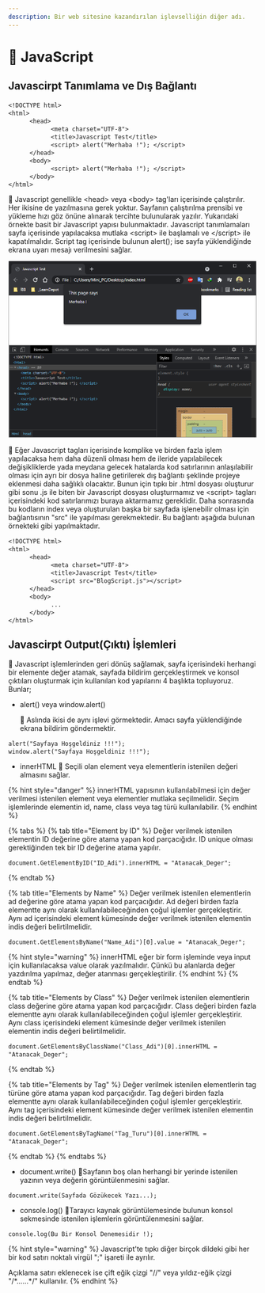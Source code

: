 ```yaml
---
description: Bir web sitesine kazandırılan işlevselliğin diğer adı.
---
```


# 💎 JavaScript

## Javascirpt Tanımlama ve Dış Bağlantı

```text
<!DOCTYPE html>
<html>
      <head> 
            <meta charset="UTF-8">
            <title>Javascript Test</title>
            <script> alert("Merhaba !"); </script>
      </head> 
      <body> 
            <script> alert("Merhaba !"); </script>
      </body>
</html>
```

🔵 Javascript genellikle &lt;head&gt; veya &lt;body&gt; tag'ları içerisinde çalıştırılır. Her ikisine de yazılmasına gerek yoktur. Sayfanın çalıştırılma prensibi ve yükleme hızı göz önüne alınarak tercihte bulunularak yazılır. Yukarıdaki örnekte basit bir Javascript yapısı bulunmaktadır. Javascript tanımlamaları sayfa içerisinde yapılacaksa mutlaka &lt;script&gt; ile başlamalı ve &lt;/script&gt; ile kapatılmalıdır. Script tag içerisinde bulunun alert\(\); ise sayfa yüklendiğinde ekrana uyarı mesajı verilmesini sağlar. 

![Yukar&#x131;da basit kodlamas&#x131; verilen ve a&#xE7;&#x131;klamas&#x131; yap&#x131;lan &#xF6;rne&#x11F;in ekran g&#xF6;r&#xFC;n&#xFC;m&#xFC;.](../.gitbook/assets/screenshot_2.png)

🔵 Eğer Javascript tagları içerisinde komplike ve birden fazla işlem yapılacaksa hem daha düzenli olması hem de ileride yapılabilecek değişikliklerde yada meydana gelecek hatalarda kod satırlarının anlaşılabilir olması için ayrı bir dosya haline getirilerek dış bağlantı şeklinde projeye eklenmesi daha sağlıklı olacaktır. Bunun için tıpkı bir .html dosyası oluşturur gibi sonu .js ile biten bir Javascript dosyası oluşturmamız ve &lt;script&gt; tagları içerisindeki kod satırlarımızı buraya aktarmamız gereklidir. Daha sonrasında bu kodların index veya oluşturulan başka bir sayfada işlenebilir olması için bağlantısının "src" ile yapılması gerekmektedir. Bu bağlantı aşağıda bulunan örnekteki gibi yapılmaktadır. 

```text
<!DOCTYPE html>
<html>
      <head> 
            <meta charset="UTF-8">
            <title>Javascript Test</title>
            <script src="BlogScript.js"></script>
      </head> 
      <body>
            ...
      </body>
</html>
```

## Javascirpt Output\(Çıktı\) İşlemleri

🔵 Javascript işlemlerinden geri dönüş sağlamak, sayfa içerisindeki herhangi bir elemente değer atamak, sayfada bildirim gerçekleştirmek ve konsol çıktıları oluşturmak için kullanılan kod yapılarını 4 başlıkta topluyoruz. Bunlar;

* alert\(\) veya window.alert\(\)

  🔹 Aslında ikisi de aynı işlevi görmektedir. Amacı sayfa yüklendiğinde ekrana bildirim göndermektir.

```text
alert("Sayfaya Hoşgeldiniz !!!");
window.alert("Sayfaya Hoşgeldiniz !!!");
```

* innerHTML 🔹 Seçili olan element veya elementlerin istenilen değeri almasını sağlar.

{% hint style="danger" %}
innerHTML yapısının kullanılabilmesi için değer verilmesi istenilen element veya elementler mutlaka seçilmelidir. Seçim işlemlerinde elementin id, name, class veya tag türü kullanılabilir.
{% endhint %}

{% tabs %}
{% tab title="Element by ID" %}
Değer verilmek istenilen elementin ID değerine göre atama yapan kod parçacığıdır. ID unique olması gerektiğinden tek bir ID değerine atama yapılır.

```text
document.GetElementByID("ID_Adi").innerHTML = "Atanacak_Deger";
```
{% endtab %}

{% tab title="Elements by Name" %}
Değer verilmek istenilen elementlerin ad değerine göre atama yapan kod parçacığıdır. Ad değeri birden fazla elementte aynı olarak kullanılabileceğinden çoğul işlemler gerçekleştirir. Aynı ad içerisindeki element kümesinde değer verilmek istenilen elementin indis değeri belirtilmelidir.

```text
document.GetElementsByName("Name_Adi")[0].value = "Atanacak_Deger";
```

{% hint style="warning" %}
innerHTML eğer bir form işleminde veya input için kullanılacaksa value olarak yazılmalıdır. Çünkü bu alanlarda değer yazdırılma yapılmaz, değer atanması gerçekleştirilir.
{% endhint %}
{% endtab %}

{% tab title="Elements by Class" %}
Değer verilmek istenilen elementlerin class değerine göre atama yapan kod parçacığıdır. Class değeri birden fazla elementte aynı olarak kullanılabileceğinden çoğul işlemler gerçekleştirir. Aynı class içerisindeki element kümesinde değer verilmek istenilen elementin indis değeri belirtilmelidir.

```text
document.GetElementsByClassName("Class_Adi")[0].innerHTML = "Atanacak_Deger";
```
{% endtab %}

{% tab title="Elements by Tag" %}
Değer verilmek istenilen elementlerin tag türüne göre atama yapan kod parçacığıdır. Tag değeri birden fazla elementte aynı olarak kullanılabileceğinden çoğul işlemler gerçekleştirir. Aynı tag içerisindeki element kümesinde değer verilmek istenilen elementin indis değeri belirtilmelidir.

```text
document.GetElementsByTagName("Tag_Turu")[0].innerHTML = "Atanacak_Deger";
```
{% endtab %}
{% endtabs %}

* document.write\(\) 🔹Sayfanın boş olan herhangi bir yerinde istenilen yazının veya değerin görüntülenmesini sağlar.

```text
document.write(Sayfada Gözükecek Yazı...);
```

* console.log\(\) 🔹Tarayıcı kaynak görüntülemesinde bulunun konsol sekmesinde istenilen işlemlerin görüntülenmesini sağlar.

```text
console.log(Bu Bir Konsol Denemesidir !);
```

{% hint style="warning" %}
Javascript'te tıpkı diğer birçok dildeki gibi her bir kod satırı noktalı virgül ";" işareti ile ayrılır.

Açıklama satırı eklenecek ise çift eğik çizgi "//" veya yıldız-eğik çizgi "/\*......\*/" kullanılır.
{% endhint %}

